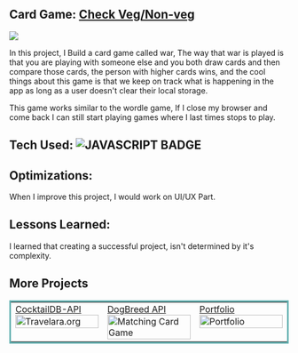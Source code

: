 ## Card Game: <a href="https://vegeterianchecker.netlify.app/" target="_blank">Check Veg/Non-veg</a>

<a href="https://cardgame100devs.netlify.app/" target="_blank"><img src="https://user-images.githubusercontent.com/107163260/208601446-b9a25528-e3c9-4112-bfda-b0d4fea07378.gif" /></a>

In this project, I Build a card game called war, The way that war is played is that you are playing with someone else and you both draw cards and then compare those cards, the person with higher cards wins, and the cool things about this game is that we keep on track what is happening in the app as long as a user doesn't clear their local storage.

This game works similar to the wordle game, If I close my browser and come back I can still start playing games where I last times stops to play.

## Tech Used: ![JAVASCRIPT BADGE](https://img.shields.io/badge/JAVASCRIPT-000000?style=for-the-badge&logo=javascript&logoColor=FFFFFF)

## Optimizations:

When I improve this project, I would work on UI/UX Part.

## Lessons Learned:

I learned that creating a successful project, isn't determined by it's complexity.

## More Projects


<table bordercolor="#66b2b2">

  
  <tr>
    <td width="33.3%"  style="align:center;" valign="top">
<a target="_blank" href="https://github.com/shubhamsigdar1/CocktailDB-API">CocktailDB-API</a>
        <br />
      <a target="_blank" href="https://cocktaildbapi.netlify.app/">
            <img src="https://user-images.githubusercontent.com/107163260/208601446-b9a25528-e3c9-4112-bfda-b0d4fea07378.gif" width="100%"  alt="Travelara.org"/>
        </a>
    </td>
    <td width="33.3%" valign="top">
<a target="_blank" href="https://github.com/shubhamsigdar1/Dog-breed-API">DogBreed API</a>
      <br />
        <a target="_blank" href="https://dogbreedapi100devs.netlify.app/">
          <img src="https://user-images.githubusercontent.com/107163260/208613265-feff917d-2932-4293-82ad-0384a9b13ecd.gif" width="100%" alt="Matching Card Game"/>
        </a>
    </td>
    <td width="33.3%" valign="top">
<a target="_blank" href="https://github.com/shubhamsigdar/Portfolio">Portfolio</a>
        <br />
        <a target="_blank" href="https://shubhamsigdar.netlify.app/">
          <img src="https://user-images.githubusercontent.com/107163260/208596712-d9ab9b66-5036-483c-b67c-b391275fe382.gif" width="100%" alt="Portfolio"/>
        </a>
    </td>
  </tr>
</table>



